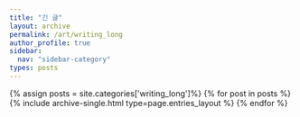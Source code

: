 ```yaml
---
title: "긴 글"
layout: archive
permalink: /art/writing_long
author_profile: true
sidebar:
  nav: "sidebar-category"
types: posts
---
```


{% assign posts = site.categories['writing_long']%}
{% for post in posts %}
  {% include archive-single.html type=page.entries_layout %}
{% endfor %}
